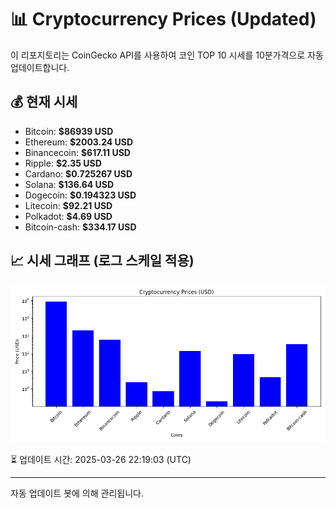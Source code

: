 
# 📊 Cryptocurrency Prices (Updated)

이 리포지토리는 CoinGecko API를 사용하여 코인 TOP 10 시세를 10분가격으로 자동 업데이트합니다.

## 💰 현재 시세
- Bitcoin: **$86939 USD**
- Ethereum: **$2003.24 USD**
- Binancecoin: **$617.11 USD**
- Ripple: **$2.35 USD**
- Cardano: **$0.725267 USD**
- Solana: **$136.64 USD**
- Dogecoin: **$0.194323 USD**
- Litecoin: **$92.21 USD**
- Polkadot: **$4.69 USD**
- Bitcoin-cash: **$334.17 USD**

## 📈 시세 그래프 (로그 스케일 적용)
![Crypto Prices](crypto_prices.png)

⏳ 업데이트 시간: 2025-03-26 22:19:03 (UTC)

---
자동 업데이트 봇에 의해 관리됩니다.
